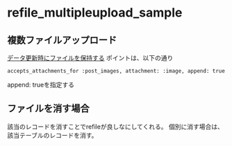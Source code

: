 # refile_multipleupload_sample

## 複数ファイルアップロード
[データ更新時にファイルを保持する](https://qiita.com/akahito1006/items/1974ec7e1158273794cf)
ポイントは、以下の通り
```
accepts_attachments_for :post_images, attachment: :image, append: true
```
append: trueを指定する

## ファイルを消す場合
該当のレコードを消すことでrefileが良しなにしてくれる。
個別に消す場合は、該当テーブルのレコードを消す。